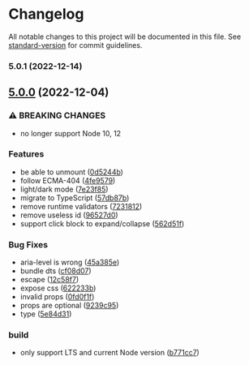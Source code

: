 # Changelog

All notable changes to this project will be documented in this file. See [standard-version](https://github.com/conventional-changelog/standard-version) for commit guidelines.

### 5.0.1 (2022-12-14)

## [5.0.0](https://github.com/iendeavor/object-visualizer/compare/v4.1.0...v5.0.0) (2022-12-04)


### ⚠ BREAKING CHANGES

* no longer support Node 10, 12

### Features

* be able to unmount ([0d5244b](https://github.com/iendeavor/object-visualizer/commit/0d5244b1f112967cec31f4df85c3ddfbab0e603d))
* follow ECMA-404 ([4fe9579](https://github.com/iendeavor/object-visualizer/commit/4fe9579711fd420a2977899062de6ffd3211524e))
* light/dark mode ([7e23f85](https://github.com/iendeavor/object-visualizer/commit/7e23f85cccd2331909a9832fae925876ea7fa1c6))
* migrate to TypeScript ([57db87b](https://github.com/iendeavor/object-visualizer/commit/57db87bcab434a9dd7ca3bf052701979ed07767e))
* remove runtime validators ([7231812](https://github.com/iendeavor/object-visualizer/commit/7231812eb227b537347e7f367e1452b5812d3746))
* remove useless id ([96527d0](https://github.com/iendeavor/object-visualizer/commit/96527d055c2451f9e4882cedbab1d3af2c82d2a6))
* support click block to expand/collapse ([562d51f](https://github.com/iendeavor/object-visualizer/commit/562d51fab596e2418042104383738e7f17c70716))


### Bug Fixes

* aria-level is wrong ([45a385e](https://github.com/iendeavor/object-visualizer/commit/45a385ed06462601531e31563872ec4ead43812a))
* bundle dts ([cf08d07](https://github.com/iendeavor/object-visualizer/commit/cf08d07e6b2a096a3763a9b8b12eb3a5fe895b10))
* escape ([12c58f7](https://github.com/iendeavor/object-visualizer/commit/12c58f7625cc11c6e76789cdcdc299d114d79df4))
* expose css ([622233b](https://github.com/iendeavor/object-visualizer/commit/622233b3fd1d900cf26436026f9404eef1726149))
* invalid props ([0fd0f1f](https://github.com/iendeavor/object-visualizer/commit/0fd0f1f7bd8c9ebc152198261e132fc15318063c))
* props are optional ([9239c95](https://github.com/iendeavor/object-visualizer/commit/9239c9547b3adbc71147470d3e56f89c29eced52))
* type ([5e84d31](https://github.com/iendeavor/object-visualizer/commit/5e84d31a186422dc7a7ac62d25eed960fd7ed5e4))


### build

* only support LTS and current Node version ([b771cc7](https://github.com/iendeavor/object-visualizer/commit/b771cc7d1002b02a8a6d45962caefd2c329b19d4))
